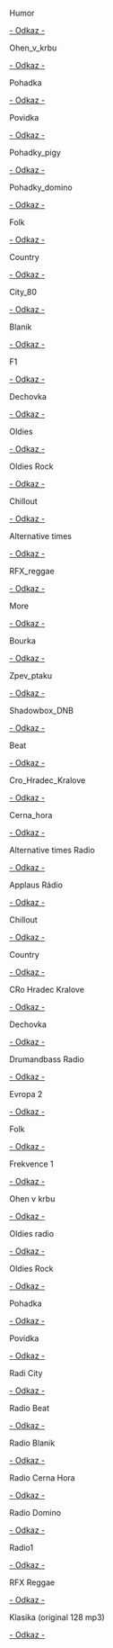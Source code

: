 <p>Humor

</p>
<a href="http://mp3stream4.abradio.cz:8000/humor128.mp3">- Odkaz -</a>

<p>Ohen_v_krbu

</p>
<a href="http://ice6.abradio.cz/relax-fire128.mp3">- Odkaz -</a>

<p>Pohadka

</p>
<a href="http://ice3.abradio.cz/pohadka128.mp3">- Odkaz -</a>

<p>Povidka

</p>
<a href="http://ice3.abradio.cz/povidka128.mp3">- Odkaz -</a>

<p>Pohadky_pigy

</p>
<a href="http://pool.cdn.lagardere.cz/web-pg-pohadky">- Odkaz -</a>

<p>Pohadky_domino

</p>
<a href="http://mp3stream4.abradio.cz/domino128.mp3">- Odkaz -</a>

<p>Folk

</p>
<a href="http://mp3stream2.abradio.cz:8000/folk.mp3">- Odkaz -</a>

<p>Country 

</p>
<a href="http://mp3stream4.abradio.cz/country128.mp3">- Odkaz -</a>

<p>City_80

</p>
<a href="http://kocka.limemedia.cz:8000/city80128.mp3">- Odkaz -</a>

<p>Blanik


</p>
<a href="http://ice.abradio.cz/blanikcz128.mp3">- Odkaz -</a>

<p>F1

</p>
<a href="http://icecast4.play.cz:8000/frekvence1-128.mp3">- Odkaz -</a>

<p>Dechovka

</p> 
<a href="http://icecast5.play.cz:8000/dechovka128.mp3">- Odkaz -</a>


<p>Oldies

</p>
<a href="http://ice.abradio.cz/oldiesradio128.mp3">- Odkaz -</a>



<p>Oldies Rock

</p> 
<a href="http://mp3stream4.abradio.cz/oldiesrock128.mp3">- Odkaz -</a>

<p>Chillout

</p> 
<a href="http://mp3stream4.abradio.cz/chillout128.mp3">- Odkaz -</a>

<p>Alternative times

</p> 
<a href="http://ice3.abradio.cz/alternative128.mp3">- Odkaz -</a>

<p>RFX_reggae

</p> 
<a href="http://ice3.abradio.cz/rfx128.mp3">- Odkaz -</a>

<p>More

</p> 
<a href="http://ice6.abradio.cz/relax-sea128.mp3">- Odkaz -</a>

<p>Bourka

</p> 
<a href="http://ice6.abradio.cz/relax-thunder-rain128.mp3">- Odkaz -</a>

<p>Zpev_ptaku

</p> 
<a href="http://ice6.abradio.cz/relax-morning-birds128.mp3">- Odkaz -</a>

<p>
Shadowbox_DNB

</p> 
<a href="http://ice3.abradio.cz/shadowbox128.mp3">- Odkaz -</a>

<p>Beat

</p> 
<a href="http://icecast5.play.cz:443/radiobeat128.mp3">- Odkaz -</a>

<p>Cro_Hradec_Kralove

</p> 
<a href="http://icecast2.play.cz/crohk128.mp3">- Odkaz -</a>

<p>Cerna_hora

</p> 
<a href="http://icecast6.play.cz:443/cernahora128.mp3">- Odkaz -</a>

<p>Alternative times Radio

</p> 
<a href="http://ice3.abradio.cz/alternative128.mp3">- Odkaz -</a>

<p>Applaus Rádio

</p> 
<a href="http://mp3stream3.abradio.cz:8000/applaus128.mp3">- Odkaz -</a>



<p>Chillout 

</p> 
<a href="http://mp3stream4.abradio.cz/chillout128.mp3">- Odkaz -</a>



<p>Country

</p>  
<a href="http://mp3stream4.abradio.cz/country128.mp3">- Odkaz -</a>

<p>CRo Hradec Kralove 

</p> 
<a href="http://icecast2.play.cz/crohk128.mp3">- Odkaz -</a>

<p>Dechovka 

</p> 
<a href="http://icecast5.play.cz:8000/dechovka128.mp3">- Odkaz -</a>

<p>Drumandbass Radio 

</p> 
<a href="http://ice3.abradio.cz/shadowbox128.mp3">- Odkaz -</a>

<p>Evropa 2 

</p>
<a href="http://icecast3.play.cz/evropa2-128.mp3">- Odkaz -</a>

<p>Folk 

</p>
<a href="http://mp3stream2.abradio.cz:8000/folk.mp3">- Odkaz -</a>

<p>Frekvence 1 

</p>
<a href="http://icecast4.play.cz:8000/frekvence1-128.mp3">- Odkaz -</a>


<p>Ohen v krbu 

</p>
<a href="http://ice6.abradio.cz/relax-fire128.mp3">- Odkaz -</a>

<p>Oldies radio 

</p>
<a href="http://ice.abradio.cz/oldiesradio128.mp3">- Odkaz -</a>

<p>Oldies Rock 

</p>
<a href="http://mp3stream4.abradio.cz/oldiesrock128.mp3">- Odkaz -</a>

<p>Pohadka 

</p>
<a href="http://ice3.abradio.cz/pohadka128.mp3">- Odkaz -</a>

<p>Povidka 

</p>
<a href="http://ice3.abradio.cz/povidka128.mp3">- Odkaz -</a>

<p>Radi City 

</p>
<a href="http://kocka.limemedia.cz:8000/city80128.mp3">- Odkaz -</a>

<p>Radio Beat 

</p>
<a href="http://icecast5.play.cz:443/radiobeat128.mp3">- Odkaz -</a>

<p>Radio Blanik 

</p>
<a href="http://ice.abradio.cz/blanikcz128.mp3">- Odkaz -</a>

<p>Radio Cerna Hora 

</p>
<a href="http://icecast6.play.cz:443/cernahora128.mp3">- Odkaz -</a>

<p>Radio Domino 

</p>
<a href="http://mp3stream4.abradio.cz/domino128.mp3">- Odkaz -</a>

<p>Radio1 

</p>
<a href="http://icecast1.play.cz/radio1.mp3">- Odkaz -</a>

<p>RFX Reggae 

</p>
<a href="http://ice3.abradio.cz/rfx128.mp3">- Odkaz -</a>

<p>
Klasika (original 128 mp3) 

</p>
<a href="http://live.slovakradio.sk:8000/klasika_128.mp3">- Odkaz -</a>
